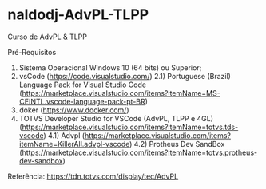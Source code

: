 # naldodj-AdvPL-TLPP

Curso de AdvPL &amp; TLPP

Pré-Requisitos

1) Sistema Operacional Windows 10 (64 bits) ou Superior;
2) vsCode (https://code.visualstudio.com/)
2.1) Portuguese (Brazil) Language Pack for Visual Studio Code (https://marketplace.visualstudio.com/items?itemName=MS-CEINTL.vscode-language-pack-pt-BR)
3) doker (https://www.docker.com/)
4) TOTVS Developer Studio for VSCode (AdvPL, TLPP e 4GL) (https://marketplace.visualstudio.com/items?itemName=totvs.tds-vscode)
4.1) Advpl (https://marketplace.visualstudio.com/items?itemName=KillerAll.advpl-vscode)
4.2) Protheus Dev SandBox (https://marketplace.visualstudio.com/items?itemName=totvs.protheus-dev-sandbox)

Referência: https://tdn.totvs.com/display/tec/AdvPL
